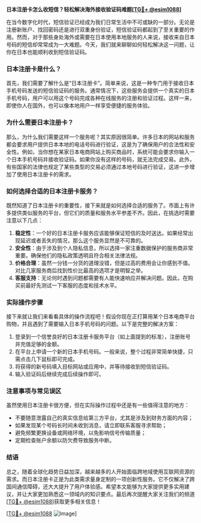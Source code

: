 **日本注册卡怎么收短信？轻松解决海外接收验证码难题[[TG💪+ @esim1088](https://t.me/s/esim1088)]**

在当今数字化时代，短信验证已经成为我们日常生活中不可或缺的一部分。无论是注册新账户、找回密码还是进行双重身份验证，短信验证码都起到了至关重要的作用。然而，对于那些身处海外或需要在日本使用本地服务的人来说，接收来自日本号码的短信却常常成为一大难题。今天，我们就来聊聊如何轻松解决这一问题，让你在日本也能顺利收到短信验证码。

### 日本注册卡是什么？

首先，我们需要了解什么是“日本注册卡”。简单来说，这是一种专门用于接收日本手机号码发送的短信验证码的服务。通常情况下，这些服务会提供一个真实的日本手机号码，用户可以用这个号码完成各种在线服务的注册和验证过程。这样一来，即使你人在国外，也可以像本地用户一样享受便捷的服务体验。

### 为什么需要日本注册卡？

那么，为什么我们需要这样一个服务呢？其实原因很简单。许多日本的网站和服务都会要求用户提供日本本地的电话号码进行验证，这是为了确保用户的合法性和安全性。例如，当你想在某家日本电商网站上购买商品时，系统可能会要求你输入一个日本手机号码并接收验证码。如果你没有这样的号码，就无法完成交易。此外，有些国家的法律也规定了某些类型的交易必须通过本地号码进行验证，这进一步增加了使用日本注册卡的需求。

### 如何选择合适的日本注册卡服务？

既然知道了日本注册卡的重要性，接下来就是如何选择合适的服务了。市面上有许多提供类似服务的平台，但它们的质量和服务水平参差不齐。因此，在挑选时需要注意以下几点：

1. **稳定性**：一个好的日本注册卡服务应该能够保证短信的及时送达。如果经常出现延迟或者丢失的情况，那么这个服务显然是不可靠的。
2. **安全性**：由于涉及到个人隐私信息，所以选择一家注重数据保护的服务商非常重要。确保他们的隐私政策透明且符合相关法律法规。
3. **价格合理**：虽然一分钱一分货的道理没错，但是过高的费用会让你感到不值。对比几家服务商后找到性价比最高的选项才是明智之举。
4. **客服支持**：无论何时遇到问题都需要有人能快速响应并解决问题。因此，在购买前最好先测试一下客服的态度和技术水平。

### 实际操作步骤

接下来就让我们来看看具体的操作流程吧！假设你现在正打算用某个日本电商平台购物，并且遇到了需要输入日本手机号码的问题。以下是完整的解决方案：

1. 登录到一个信誉良好的日本注册卡服务平台（如上面提到的标准），注册账号并充值足够的金额。
2. 在平台上申请一个新的日本手机号码。一般来说，整个过程非常简单快捷，只需点击几下鼠标即可完成。
3. 将获得的新号码填入目标网站或应用中，并等待接收到短信验证码。
4. 输入验证码后继续完成后续操作即可。

### 注意事项与常见误区

虽然使用日本注册卡很方便，但在实际操作过程中还是有一些值得注意的地方：

- 不要随意泄露自己的真实信息给第三方平台，尤其是涉及到财务方面的内容；
- 如果发现某个号码长时间未收到消息，请立即联系客服寻求帮助；
- 避免频繁更换设备或网络环境，以免影响信号传输质量；
- 定期检查账户余额以防欠费导致服务中断。

### 结语

总之，随着全球化趋势日益加深，越来越多的人开始面临跨地域使用互联网资源的需求。而日本注册卡正是为此类需求量身定制的一项创新性服务。它不仅解决了跨国间通信障碍，还大大提升了用户体验感。希望本文能够为大家提供更多实用建议，并让大家更加熟悉这一领域内的知识要点。最后再次提醒大家关注我们的频道[[TG💪+ @esim1088](https://t.me/s/esim1088)]获取更多相关信息！

[[TG💪+ @esim1088](https://t.me/s/esim1088) ![Image](https://i.postimg.cc/4NQfJmqS/Snipaste-2025-05-13-00-14-12.png)]